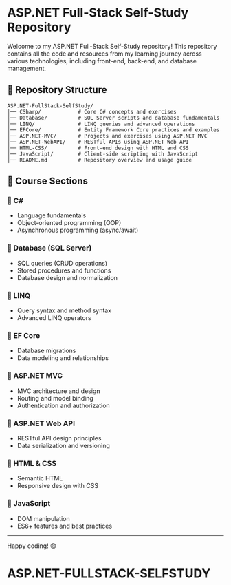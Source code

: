 # ASP.NET Full-Stack Self-Study Repository

Welcome to my ASP.NET Full-Stack Self-Study repository! This repository contains all the code and resources from my learning journey across various technologies, including front-end, back-end, and database management.

## 📂 Repository Structure

```
ASP.NET-FullStack-SelfStudy/
│── CSharp/            # Core C# concepts and exercises
│── Database/          # SQL Server scripts and database fundamentals
│── LINQ/              # LINQ queries and advanced operations
│── EFCore/            # Entity Framework Core practices and examples
│── ASP.NET-MVC/       # Projects and exercises using ASP.NET MVC
│── ASP.NET-WebAPI/    # RESTful APIs using ASP.NET Web API
│── HTML-CSS/          # Front-end design with HTML and CSS
│── JavaScript/        # Client-side scripting with JavaScript
│── README.md          # Repository overview and usage guide
```

## 📘 Course Sections

### 🔹 C#
- Language fundamentals
- Object-oriented programming (OOP)
- Asynchronous programming (async/await)

### 🔹 Database (SQL Server)
- SQL queries (CRUD operations)
- Stored procedures and functions
- Database design and normalization

### 🔹 LINQ
- Query syntax and method syntax
- Advanced LINQ operators

### 🔹 EF Core
- Database migrations
- Data modeling and relationships

### 🔹 ASP.NET MVC
- MVC architecture and design
- Routing and model binding
- Authentication and authorization

### 🔹 ASP.NET Web API
- RESTful API design principles
- Data serialization and versioning

### 🔹 HTML & CSS
- Semantic HTML
- Responsive design with CSS

### 🔹 JavaScript
- DOM manipulation
- ES6+ features and best practices



---
Happy coding! 😊

# ASP.NET-FULLSTACK-SELFSTUDY
